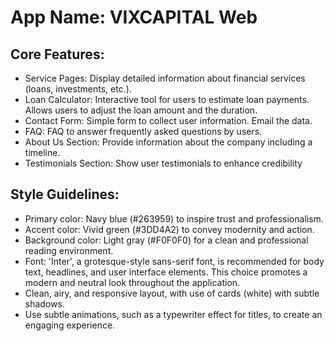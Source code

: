 # **App Name**: VIXCAPITAL Web

## Core Features:

- Service Pages: Display detailed information about financial services (loans, investments, etc.).
- Loan Calculator: Interactive tool for users to estimate loan payments. Allows users to adjust the loan amount and the duration.
- Contact Form: Simple form to collect user information. Email the data.
- FAQ: FAQ to answer frequently asked questions by users.
- About Us Section: Provide information about the company including a timeline.
- Testimonials Section: Show user testimonials to enhance credibility

## Style Guidelines:

- Primary color: Navy blue (#263959) to inspire trust and professionalism.
- Accent color: Vivid green (#3DD4A2) to convey modernity and action.
- Background color: Light gray (#F0F0F0) for a clean and professional reading environment.
- Font: 'Inter', a grotesque-style sans-serif font, is recommended for body text, headlines, and user interface elements. This choice promotes a modern and neutral look throughout the application.
- Clean, airy, and responsive layout, with use of cards (white) with subtle shadows.
- Use subtle animations, such as a typewriter effect for titles, to create an engaging experience.